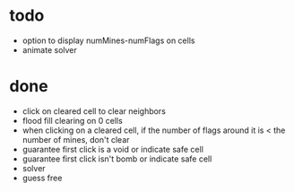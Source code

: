 # todo
* option to display numMines-numFlags on cells
* animate solver

# done
* click on cleared cell to clear neighbors
* flood fill clearing on 0 cells
* when clicking on a cleared cell, if the number of flags around it is < the number of mines, don't clear
* guarantee first click is a void or indicate safe cell
* guarantee first click isn't bomb or indicate safe cell
* solver
* guess free
